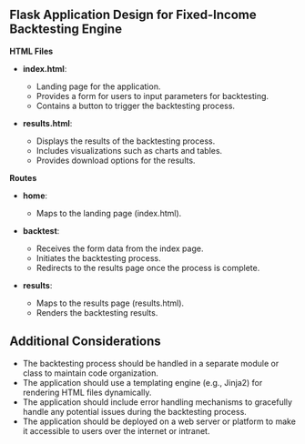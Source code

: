 ## Flask Application Design for Fixed-Income Backtesting Engine

**HTML Files**

- **index.html**:
    - Landing page for the application.
    - Provides a form for users to input parameters for backtesting.
    - Contains a button to trigger the backtesting process.

- **results.html**:
    - Displays the results of the backtesting process.
    - Includes visualizations such as charts and tables.
    - Provides download options for the results.

**Routes**

- **home**:
    - Maps to the landing page (index.html).

- **backtest**:
    - Receives the form data from the index page.
    - Initiates the backtesting process.
    - Redirects to the results page once the process is complete.

- **results**:
    - Maps to the results page (results.html).
    - Renders the backtesting results.

## Additional Considerations

- The backtesting process should be handled in a separate module or class to maintain code organization.
- The application should use a templating engine (e.g., Jinja2) for rendering HTML files dynamically.
- The application should include error handling mechanisms to gracefully handle any potential issues during the backtesting process.
- The application should be deployed on a web server or platform to make it accessible to users over the internet or intranet.